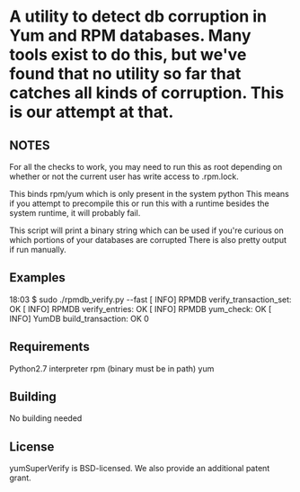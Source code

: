 # A utility to detect db corruption in Yum and RPM databases. Many tools exist to do this, but we've found that no utility so far that catches all kinds of corruption. This is our attempt at that.

## NOTES
For all the checks to work, you may need to run this as root depending on whether or not the current user has write access to .rpm.lock.

This binds rpm/yum which is only present in the system python
This means if you attempt to precompile this or run this with a runtime
besides the system runtime, it will probably fail.

This script will print a binary string which can be used if you're
curious on which portions of your databases are corrupted
There is also pretty output if run manually.

## Examples
18:03 $ sudo ./rpmdb_verify.py --fast
[    INFO]      RPMDB    verify_transaction_set:         OK
[    INFO]      RPMDB            verify_entries:         OK
[    INFO]      RPMDB                 yum_check:         OK
[    INFO]      YumDB         build_transaction:         OK
0

## Requirements
Python2.7 interpreter
rpm (binary must be in path)
yum

## Building
No building needed

## License
yumSuperVerify is BSD-licensed. We also provide an additional patent grant.
